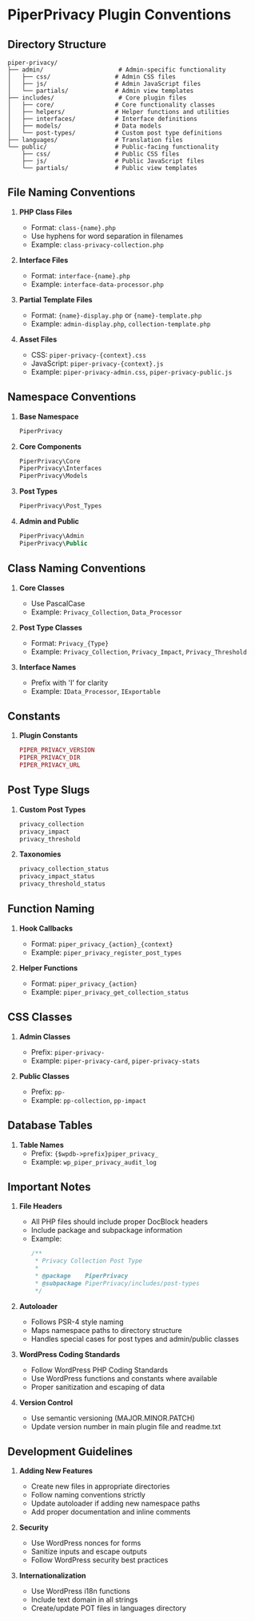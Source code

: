 # PiperPrivacy Plugin Conventions

## Directory Structure

```
piper-privacy/
├── admin/                     # Admin-specific functionality
│   ├── css/                  # Admin CSS files
│   ├── js/                   # Admin JavaScript files
│   └── partials/             # Admin view templates
├── includes/                  # Core plugin files
│   ├── core/                 # Core functionality classes
│   ├── helpers/              # Helper functions and utilities
│   ├── interfaces/           # Interface definitions
│   ├── models/               # Data models
│   └── post-types/           # Custom post type definitions
├── languages/                # Translation files
└── public/                   # Public-facing functionality
    ├── css/                  # Public CSS files
    ├── js/                   # Public JavaScript files
    └── partials/             # Public view templates
```

## File Naming Conventions

1. **PHP Class Files**
   - Format: `class-{name}.php`
   - Use hyphens for word separation in filenames
   - Example: `class-privacy-collection.php`

2. **Interface Files**
   - Format: `interface-{name}.php`
   - Example: `interface-data-processor.php`

3. **Partial Template Files**
   - Format: `{name}-display.php` or `{name}-template.php`
   - Example: `admin-display.php`, `collection-template.php`

4. **Asset Files**
   - CSS: `piper-privacy-{context}.css`
   - JavaScript: `piper-privacy-{context}.js`
   - Example: `piper-privacy-admin.css`, `piper-privacy-public.js`

## Namespace Conventions

1. **Base Namespace**
   ```php
   PiperPrivacy
   ```

2. **Core Components**
   ```php
   PiperPrivacy\Core
   PiperPrivacy\Interfaces
   PiperPrivacy\Models
   ```

3. **Post Types**
   ```php
   PiperPrivacy\Post_Types
   ```

4. **Admin and Public**
   ```php
   PiperPrivacy\Admin
   PiperPrivacy\Public
   ```

## Class Naming Conventions

1. **Core Classes**
   - Use PascalCase
   - Example: `Privacy_Collection`, `Data_Processor`

2. **Post Type Classes**
   - Format: `Privacy_{Type}`
   - Example: `Privacy_Collection`, `Privacy_Impact`, `Privacy_Threshold`

3. **Interface Names**
   - Prefix with 'I' for clarity
   - Example: `IData_Processor`, `IExportable`

## Constants

1. **Plugin Constants**
   ```php
   PIPER_PRIVACY_VERSION
   PIPER_PRIVACY_DIR
   PIPER_PRIVACY_URL
   ```

## Post Type Slugs

1. **Custom Post Types**
   ```php
   privacy_collection
   privacy_impact
   privacy_threshold
   ```

2. **Taxonomies**
   ```php
   privacy_collection_status
   privacy_impact_status
   privacy_threshold_status
   ```

## Function Naming

1. **Hook Callbacks**
   - Format: `piper_privacy_{action}_{context}`
   - Example: `piper_privacy_register_post_types`

2. **Helper Functions**
   - Format: `piper_privacy_{action}`
   - Example: `piper_privacy_get_collection_status`

## CSS Classes

1. **Admin Classes**
   - Prefix: `piper-privacy-`
   - Example: `piper-privacy-card`, `piper-privacy-stats`

2. **Public Classes**
   - Prefix: `pp-`
   - Example: `pp-collection`, `pp-impact`

## Database Tables

1. **Table Names**
   - Prefix: `{$wpdb->prefix}piper_privacy_`
   - Example: `wp_piper_privacy_audit_log`

## Important Notes

1. **File Headers**
   - All PHP files should include proper DocBlock headers
   - Include package and subpackage information
   - Example:
     ```php
     /**
      * Privacy Collection Post Type
      *
      * @package    PiperPrivacy
      * @subpackage PiperPrivacy/includes/post-types
      */
     ```

2. **Autoloader**
   - Follows PSR-4 style naming
   - Maps namespace paths to directory structure
   - Handles special cases for post types and admin/public classes

3. **WordPress Coding Standards**
   - Follow WordPress PHP Coding Standards
   - Use WordPress functions and constants where available
   - Proper sanitization and escaping of data

4. **Version Control**
   - Use semantic versioning (MAJOR.MINOR.PATCH)
   - Update version number in main plugin file and readme.txt

## Development Guidelines

1. **Adding New Features**
   - Create new files in appropriate directories
   - Follow naming conventions strictly
   - Update autoloader if adding new namespace paths
   - Add proper documentation and inline comments

2. **Security**
   - Use WordPress nonces for forms
   - Sanitize inputs and escape outputs
   - Follow WordPress security best practices

3. **Internationalization**
   - Use WordPress i18n functions
   - Include text domain in all strings
   - Create/update POT files in languages directory
